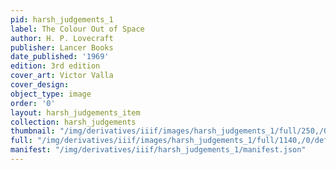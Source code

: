 ```yaml
---
pid: harsh_judgements_1
label: The Colour Out of Space
author: H. P. Lovecraft
publisher: Lancer Books
date_published: '1969'
edition: 3rd edition
cover_art: Victor Valla
cover_design:
object_type: image
order: '0'
layout: harsh_judgements_item
collection: harsh_judgements
thumbnail: "/img/derivatives/iiif/images/harsh_judgements_1/full/250,/0/default.jpg"
full: "/img/derivatives/iiif/images/harsh_judgements_1/full/1140,/0/default.jpg"
manifest: "/img/derivatives/iiif/harsh_judgements_1/manifest.json"
---
```

